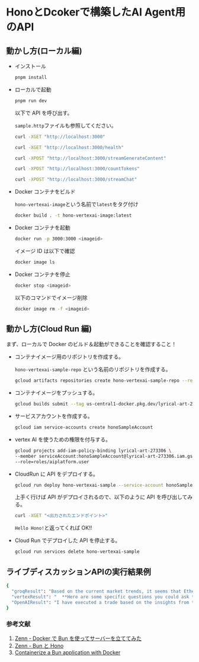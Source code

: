 # HonoとDcokerで構築したAI Agent用のAPI

## 動かし方(ローカル編)

- インストール

  ```bash
  pnpm install
  ```

- ローカルで起動

  ```bash
  pnpm run dev
  ```

  以下で API を呼び出す。

  `sample.http`ファイルも参照してください。

  ```bash
  curl -XGET "http://localhost:3000"
  ```

  ```bash
  curl -XGET "http://localhost:3000/health"
  ```

  ```bash
  curl -XPOST "http://localhost:3000/streamGenerateContent"
  ```

  ```bash
  curl -XPOST "http://localhost:3000/countTokens"
  ```

  ```bash
  curl -XPOST "http://localhost:3000/streamChat"
  ```

- Docker コンテナをビルド

  `hono-vertexai-image`という名前で`latest`をタグ付け

  ```bash
  docker build . -t hono-vertexai-image:latest
  ```

- Docker コンテナを起動

  ```bash
  docker run -p 3000:3000 <imageid>
  ```

  イメージ ID は以下で確認

  ```bash
  docker image ls
  ```

- Docker コンテナを停止

  ```bash
  docker stop <imageid>
  ```

  以下のコマンドでイメージ削除

  ```bash
  docker image rm -f <imageid>
  ```

## 動かし方(Cloud Run 編)

まず、ローカルで Docker のビルド＆起動ができることを確認すること！

- コンテナイメージ用のリポジトリを作成する。

  `hono-vertexai-sample-repo` という名前のリポジトリを作成する。

  ```bash
  gcloud artifacts repositories create hono-vertexai-sample-repo --repository-format docker --location us-central1
  ```

- コンテナイメージをプッシュする。

  ```bash
  gcloud builds submit --tag us-central1-docker.pkg.dev/lyrical-art-273306/hono-vertexai-sample-repo/hono-vertexai-image
  ```

- サービスアカウントを作成する。

  ```bash
  gcloud iam service-accounts create honoSampleAccount
  ```

- vertex AI を使うための権限を付与する。

  ```bash
  gcloud projects add-iam-policy-binding lyrical-art-273306 \
  --member serviceAccount:honoSampleAccount@lyrical-art-273306.iam.gserviceaccount.com \
  --role=roles/aiplatform.user
  ```

- CloudRun に API をデプロイする。

  ```bash
  gcloud run deploy hono-vertexai-sample --service-account honoSampleAccount@lyrical-art-273306.iam.gserviceaccount.com  --image us-central1-docker.pkg.dev/lyrical-art-273306/hono-vertexai-sample/sample
  ```

  上手く行けば API がデプロイされるので、以下のように API を呼び出してみる。

  ```bash
  curl -XGET "<出力されたエンドポイント>"
  ```

  `Hello Hono!`と返ってくれば OK!!

- Cloud Run でデプロイした API を停止する。

  ```bash
  gcloud run services delete hono-vertexai-sample
  ```

## ライブディスカッションAPIの実行結果例

```bash
{
  "groqResult": "Based on the current market trends, it seems that Ethereum has seen a significant increase in its 24-hour trading volume, which could be a good opportunity to consider. Since you have assets in Sepolia and Holesky, I would recommend exploring potential opportunities to leverage these assets to maximize your returns.\n\nConsidering the current market situation, I would suggest the following:\n\n1. **Stake your Sepolia assets**: With the current trend, staking your Sepolia assets could generate a decent yield. This would allow you to earn passive income while maintaining control over your assets.\n2. **Leverage Holesky's liquidity**: Holesky's liquidity could be utilized to swap or lend your assets to take advantage of the current market trends. This could help you capitalize on the increasing trading volume and potentially increase your returns.\n\nBefore making any decisions, I would recommend analyzing the current market trends and liquidity in more detail. This would help you make a more informed decision and optimize your investment strategy.\n\nWould you like me to explore other tools to gather more insights on the current market trends and liquidity?",
  "vertexResult": "  **Here are some specific questions you could ask to clarify the investor's insights:**\n\n  * What does \"24-hour trading volume\" mean, and why is it important for Ethereum?\n  * Can you explain how I can leverage my Sepolia and Holesky assets for maximum returns? Could you give examples?\n  * When you say \"analyze the current market trends and liquidity in more detail,\" what specific information should I be looking for?\n  * What are some reliable sources for gathering insights on the DeFi market?\n\n  **Remember to ask questions in a simple and straightforward manner, demonstrating your beginner status and willingness to learn.**\n",
  "OpenAIResult": "I have executed a trade based on the insights from the previous conversation and your current account details:\n\n1. **Trade Executed:** Staked 30 stETH with Lido for staking rewards.\n2. **Transaction Details:**\n   - **New Collateral Situation:** You have staked 30 stETH with Lido.\n   - **Transaction Hash:** 0x5d6cd49f6f2959d3b7949ab6a34865cfe06a507d301598de6f0b0a34f3c80df0\n   - **Transaction Status:** Success\n\nThis trade aligns with the discussion on leveraging assets for maximum returns and staking as a strategy for earning rewards. If you have any further questions or need assistance, feel free to ask!"
}
```

### 参考文献

1. [Zenn - Docker で Bun を使ってサーバーを立ててみた](https://zenn.dev/nanasi_1/articles/6375c0fbaa3b8d)
2. [Zenn - Bun と Hono](https://zenn.dev/yusukebe/articles/efa173ab4b9360)
3. [Containerize a Bun application with Docker](https://bun.sh/guides/ecosystem/docker)
